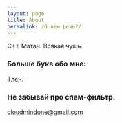 ```yaml
---
layout: page
title: About
permalink: /О чем речь?/
---
```


C++
Матан.
Всякая чушь.

### Больше букв обо мне:

Тлен.

### Не забывай про спам-фильтр.

[cloudmindone@gmail.com](mailto:cloudmindone@gmail.com)
